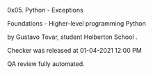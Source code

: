 0x05. Python - Exceptions

Foundations - Higher-level programming  Python

by Gustavo Tovar, student Holberton School
.

Checker was released at 01-04-2021 12:00 PM

QA review fully automated.